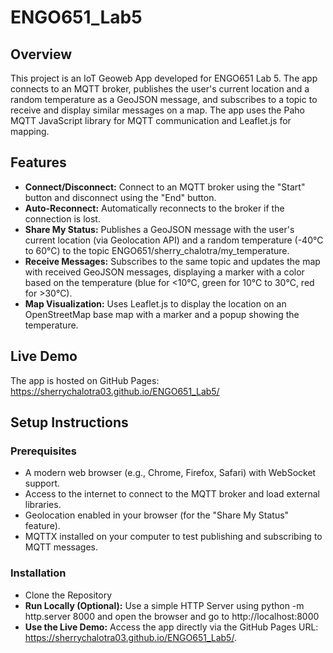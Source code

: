 # ENGO651_Lab5

## Overview
This project is an IoT Geoweb App developed for ENGO651 Lab 5. The app connects to an MQTT broker, publishes the user's current location and a random temperature as a GeoJSON message, and subscribes to a topic to receive and display similar messages on a map. The app uses the Paho MQTT JavaScript library for MQTT communication and Leaflet.js for mapping.

## Features
- **Connect/Disconnect:** Connect to an MQTT broker using the "Start" button and disconnect using the "End" button.
- **Auto-Reconnect:** Automatically reconnects to the broker if the connection is lost.
- **Share My Status:** Publishes a GeoJSON message with the user's current location (via Geolocation API) and a random temperature (-40°C to 60°C) to the topic ENGO651/sherry_chalotra/my_temperature.
- **Receive Messages:** Subscribes to the same topic and updates the map with received GeoJSON messages, displaying a marker with a color based on the temperature (blue for <10°C, green for 10°C to 30°C, red for >30°C).
- **Map Visualization:** Uses Leaflet.js to display the location on an OpenStreetMap base map with a marker and a popup showing the temperature.

## Live Demo
The app is hosted on GitHub Pages: https://sherrychalotra03.github.io/ENGO651_Lab5/ 

## Setup Instructions
### Prerequisites
- A modern web browser (e.g., Chrome, Firefox, Safari) with WebSocket support.
- Access to the internet to connect to the MQTT broker and load external libraries.
- Geolocation enabled in your browser (for the "Share My Status" feature).
- MQTTX installed on your computer to test publishing and subscribing to MQTT messages.

### Installation
- Clone the Repository
- **Run Locally (Optional):** Use a simple HTTP Server using python -m http.server 8000 and open the browser and go to http://localhost:8000
- **Use the Live Demo:** Access the app directly via the GitHub Pages URL: https://sherrychalotra03.github.io/ENGO651_Lab5/.
